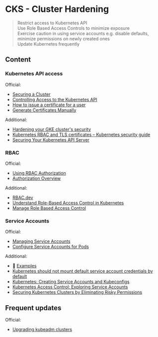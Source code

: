 # CKS - Cluster Hardening

> Restrict access to Kubernetes API  
> Use Role Based Access Controls to minimize exposure  
> Exercise caution in using service accounts e.g. disable defaults, minimize permissions on newly created ones  
> Update Kubernetes frequently  

## Content

### Kubernetes API access

Official:

* [Securing a Cluster](https://kubernetes.io/docs/tasks/administer-cluster/securing-a-cluster/)
* [Controlling Access to the Kubernetes API](https://kubernetes.io/docs/concepts/security/controlling-access/)
* [How to issue a certificate for a user](https://kubernetes.io/docs/reference/access-authn-authz/certificate-signing-requests/#normal-user)
* [Generate Certificates Manually](https://kubernetes.io/docs/tasks/administer-cluster/certificates/)

Additional:

* [Hardening your GKE cluster's security](https://cloud.google.com/anthos/clusters/docs/on-prem/latest/how-to/hardening-your-cluster)
* [Kubernetes RBAC and TLS certificates – Kubernetes security guide](https://sysdig.com/blog/kubernetes-security-rbac-tls/)
* [Securing Your Kubernetes API Server](https://tufin.medium.com/protecting-your-kubernetes-api-server-5eefeea4cf8a)

### RBAC

Official:

* [Using RBAC Authorization](https://kubernetes.io/docs/reference/access-authn-authz/rbac/)
* [Authorization Overview](https://kubernetes.io/docs/reference/access-authn-authz/authorization/)

Additional:

* [RBAC.dev](https://rbac.dev/)
* [Understand Role-Based Access Control in Kubernetes](https://www.youtube.com/watch?v=G3R24JSlGjY)
* [Manage Role Based Access Control](https://github.com/David-VTUK/CKA-StudyGuide/blob/master/RevisionTopics/01-Cluster%20Architcture%2C%20Installation%20and%20Configuration.md)

### Service Accounts

Official:

* [Managing Service Accounts](https://kubernetes.io/docs/reference/access-authn-authz/service-accounts-admin/)
* [Configure Service Accounts for Pods](https://kubernetes.io/docs/tasks/configure-pod-container/configure-service-account/)

Additional:

* 🚀 [Examples](examples/2.3-service-accounts.md)
* [Kubernetes should not mount default service account credentials by default](https://github.com/kubernetes/kubernetes/issues/57601)
* [Kubernetes: Creating Service Accounts and Kubeconfigs](https://docs.armory.io/docs/armory-admin/manual-service-account/)
* [Kubernetes Access Control: Exploring Service Accounts](https://thenewstack.io/kubernetes-access-control-exploring-service-accounts/)
* [Securing Kubernetes Clusters by Eliminating Risky Permissions](https://www.cyberark.com/resources/threat-research-blog/securing-kubernetes-clusters-by-eliminating-risky-permissions)

## Frequent updates

Official:

* [Upgrading kubeadm clusters](https://kubernetes.io/docs/tasks/administer-cluster/kubeadm/kubeadm-upgrade/)
